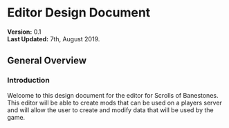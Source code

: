 # Editor Design Document
**Version:** 0.1  
**Last Updated:** 7th, August 2019.  

## General Overview

### Introduction
Welcome to this design document for the editor for Scrolls of Banestones. This editor will be able to create mods that can be used on a players server and will allow the user to create and modify data that will be used by the game.